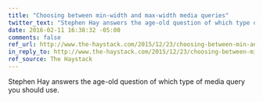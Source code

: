 ```yaml
---
title: "Choosing between min-width and max-width media queries"
twitter_text: "Stephen Hay answers the age-old question of which type of media query you should use."
date: 2016-02-11 16:38:32 -05:00
comments: false
ref_url: http://www.the-haystack.com/2015/12/23/choosing-between-min-and-max-width/
in_reply_to: http://www.the-haystack.com/2015/12/23/choosing-between-min-and-max-width/
ref_source: The Haystack
---
```


Stephen Hay answers the age-old question of which type of media query you should use.